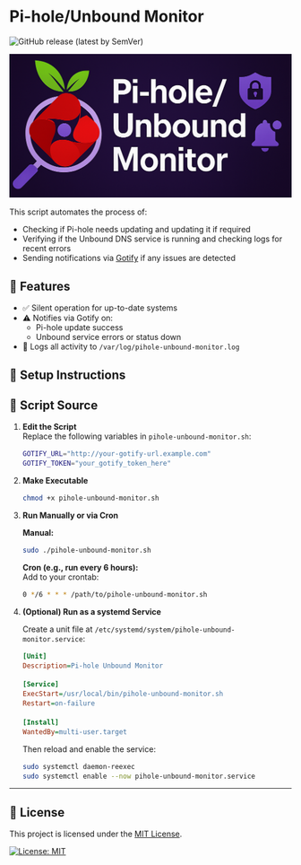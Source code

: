 # Pi-hole/Unbound Monitor
![GitHub release (latest by SemVer)](https://img.shields.io/github/v/release/russmorefield/pihole-unbound-monitor?sort=semver&color=purple&label=version)

<p align="center">
  <img src="assets/alt-logo.png" alt="Pi-hole Unbound Monitor Logo" width="800"/>
</p>

This script automates the process of:

- Checking if Pi-hole needs updating and updating it if required
- Verifying if the Unbound DNS service is running and checking logs for recent errors
- Sending notifications via [Gotify](https://gotify.net/) if any issues are detected

## 🚀 Features

- ✅ Silent operation for up-to-date systems
- ⚠️ Notifies via Gotify on:
    - Pi-hole update success
    - Unbound service errors or status down
- 📝 Logs all activity to `/var/log/pihole-unbound-monitor.log`

## 🔧 Setup Instructions

## 📜 Script Source

<!-- START:monitor-script -->
<!-- END:monitor-script -->

1. **Edit the Script**  
     Replace the following variables in `pihole-unbound-monitor.sh`:

     ```bash
     GOTIFY_URL="http://your-gotify-url.example.com"
     GOTIFY_TOKEN="your_gotify_token_here"
     ```

2. **Make Executable**

     ```bash
     chmod +x pihole-unbound-monitor.sh
     ```

3. **Run Manually or via Cron**

     **Manual:**

     ```bash
     sudo ./pihole-unbound-monitor.sh
     ```

    **Cron (e.g., run every 6 hours):**  
         Add to your crontab:

    ```bash
    0 */6 * * * /path/to/pihole-unbound-monitor.sh
    ```

4. **(Optional) Run as a systemd Service**

     Create a unit file at `/etc/systemd/system/pihole-unbound-monitor.service`:

     ```ini
     [Unit]
     Description=Pi-hole Unbound Monitor

     [Service]
     ExecStart=/usr/local/bin/pihole-unbound-monitor.sh
     Restart=on-failure

     [Install]
     WantedBy=multi-user.target
     ```

     Then reload and enable the service:

     ```bash
     sudo systemctl daemon-reexec
     sudo systemctl enable --now pihole-unbound-monitor.service
     ```

---

## 📝 License

This project is licensed under the [MIT License](LICENSE).

[![License: MIT](https://img.shields.io/badge/License-MIT-yellow.svg)](https://opensource.org/licenses/MIT)
